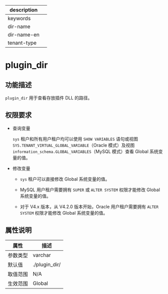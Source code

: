 |description||
|---|---|
|keywords||
|dir-name||
|dir-name-en||
|tenant-type||

# plugin_dir

## 功能描述

`plugin_dir` 用于查看存放插件 DLL 的路径。

## 权限要求

* 查询变量

  `sys` 租户和所有用户租户均可以使用 `SHOW VARIABLES` 语句或视图 `SYS.TENANT_VIRTUAL_GLOBAL_VARIABLE`（Oracle 模式）及视图 `information_schema.GLOBAL_VARIABLES`（MySQL 模式）查看 Global 系统变量的值。

* 修改变量

  * `sys` 租户可以直接修改 Global 系统变量的值。
  
  * MySQL 用户租户需要拥有 `SUPER` 或 `ALTER SYSTEM` 权限才能修改 Global 系统变量的值。

  * 对于 V4.x 版本，从 V4.2.0 版本开始，Oracle 用户租户需要拥有 `ALTER SYSTEM` 权限才能修改 Global 系统变量的值。

## 属性说明

| **属性** |    **描述**     |
|--------|---------------|
| 参数类型   | varchar       |
| 默认值    | ./plugin_dir/ |
| 取值范围   | N/A           |
| 生效范围   | Global        |

